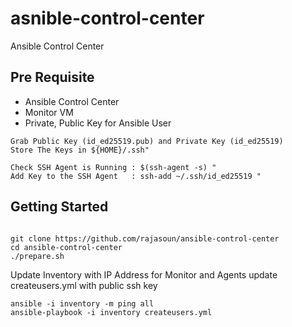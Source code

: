 # asnible-control-center
Ansible Control Center


## Pre Requisite 

* Ansible Control Center 
* Monitor VM
* Private, Public Key for Ansible User

```
Grab Public Key (id_ed25519.pub) and Private Key (id_ed25519)
Store The Keys in ${HOME}/.ssh"

Check SSH Agent is Running : $(ssh-agent -s) "
Add Key to the SSH Agent   : ssh-add ~/.ssh/id_ed25519 "
```

## Getting Started


```

git clone https://github.com/rajasoun/ansible-control-center
cd ansible-control-center
./prepare.sh
```

Update Inventory with IP Address for Monitor and Agents
update createusers.yml with public ssh key

```
ansible -i inventory -m ping all
ansible-playbook -i inventory createusers.yml
```

